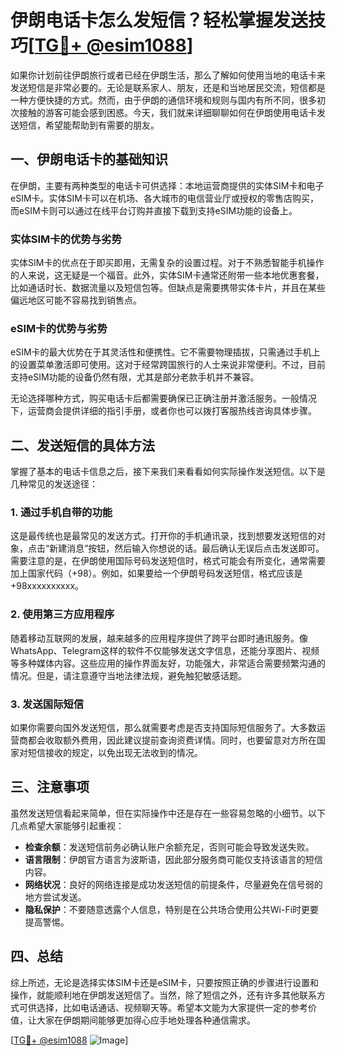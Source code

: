# 伊朗电话卡怎么发短信？轻松掌握发送技巧[[TG💪+ @esim1088](https://t.me/s/esim1088)]

如果你计划前往伊朗旅行或者已经在伊朗生活，那么了解如何使用当地的电话卡来发送短信是非常必要的。无论是联系家人、朋友，还是和当地居民交流，短信都是一种方便快捷的方式。然而，由于伊朗的通信环境和规则与国内有所不同，很多初次接触的游客可能会感到困惑。今天，我们就来详细聊聊如何在伊朗使用电话卡发送短信，希望能帮助到有需要的朋友。

## 一、伊朗电话卡的基础知识

在伊朗，主要有两种类型的电话卡可供选择：本地运营商提供的实体SIM卡和电子eSIM卡。实体SIM卡可以在机场、各大城市的电信营业厅或授权的零售店购买，而eSIM卡则可以通过在线平台订购并直接下载到支持eSIM功能的设备上。

### 实体SIM卡的优势与劣势

实体SIM卡的优点在于即买即用，无需复杂的设置过程。对于不熟悉智能手机操作的人来说，这无疑是一个福音。此外，实体SIM卡通常还附带一些本地优惠套餐，比如通话时长、数据流量以及短信包等。但缺点是需要携带实体卡片，并且在某些偏远地区可能不容易找到销售点。

### eSIM卡的优势与劣势

eSIM卡的最大优势在于其灵活性和便携性。它不需要物理插拔，只需通过手机上的设置菜单激活即可使用。这对于经常跨国旅行的人士来说非常便利。不过，目前支持eSIM功能的设备仍然有限，尤其是部分老款手机并不兼容。

无论选择哪种方式，购买电话卡后都需要确保已正确注册并激活服务。一般情况下，运营商会提供详细的指引手册，或者你也可以拨打客服热线咨询具体步骤。

## 二、发送短信的具体方法

掌握了基本的电话卡信息之后，接下来我们来看看如何实际操作发送短信。以下是几种常见的发送途径：

### 1. 通过手机自带的功能

这是最传统也是最常见的发送方式。打开你的手机通讯录，找到想要发送短信的对象，点击“新建消息”按钮，然后输入你想说的话。最后确认无误后点击发送即可。需要注意的是，在伊朗使用国际号码发送短信时，格式可能会有所变化，通常需要加上国家代码（+98）。例如，如果要给一个伊朗号码发送短信，格式应该是+98xxxxxxxxxx。

### 2. 使用第三方应用程序

随着移动互联网的发展，越来越多的应用程序提供了跨平台即时通讯服务。像WhatsApp、Telegram这样的软件不仅能够发送文字信息，还能分享图片、视频等多种媒体内容。这些应用的操作界面友好，功能强大，非常适合需要频繁沟通的情况。但是，请注意遵守当地法律法规，避免触犯敏感话题。

### 3. 发送国际短信

如果你需要向国外发送短信，那么就需要考虑是否支持国际短信服务了。大多数运营商都会收取额外费用，因此建议提前查询资费详情。同时，也要留意对方所在国家对短信接收的规定，以免出现无法收到的情况。

## 三、注意事项

虽然发送短信看起来简单，但在实际操作中还是存在一些容易忽略的小细节。以下几点希望大家能够引起重视：

- **检查余额**：发送短信前务必确认账户余额充足，否则可能会导致发送失败。
- **语言限制**：伊朗官方语言为波斯语，因此部分服务商可能仅支持该语言的短信内容。
- **网络状况**：良好的网络连接是成功发送短信的前提条件，尽量避免在信号弱的地方尝试发送。
- **隐私保护**：不要随意透露个人信息，特别是在公共场合使用公共Wi-Fi时更要提高警惕。

## 四、总结

综上所述，无论是选择实体SIM卡还是eSIM卡，只要按照正确的步骤进行设置和操作，就能顺利地在伊朗发送短信了。当然，除了短信之外，还有许多其他联系方式可供选择，比如电话通话、视频聊天等。希望本文能为大家提供一定的参考价值，让大家在伊朗期间能够更加得心应手地处理各种通信需求。

[[TG💪+ @esim1088](https://t.me/s/esim1088) ![Image](https://i.postimg.cc/4NQfJmqS/Snipaste-2025-05-13-00-14-12.png)]